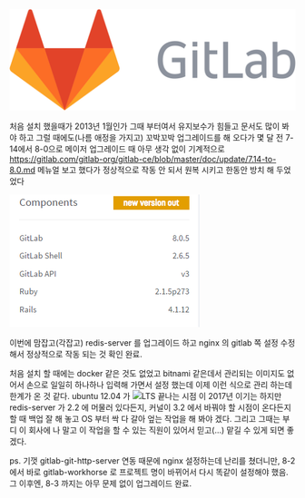
![](gitlab_logo.png)

처음 설치 했을때가 2013년 1월인가 그때 부터여서 유지보수가 힘들고 문서도 많이 봐야 하고 그럴 때에도(나름 애정을 가지고) 꼬박꼬박 업그레이드를 해 오다가 몇 달 전 7-14에서 8-0으로 메이저 업그레이드 때 아무 생각 없이 기계적으로 https://gitlab.com/gitlab-org/gitlab-ce/blob/master/doc/update/7.14-to-8.0.md 메뉴얼 보고 했다가 정상적으로 작동 안 되서 원복 시키고 한동안 방치 해 두었었다

![](gitlab8.png)

이번에 맘잡고(각잡고) redis-server 를 업그레이드 하고 nginx 의 gitlab 쪽 설정 수정 해서 정상적으로 작동 되는 것 확인 완료.

처음 설치 할 때에는 docker 같은 것도 없었고 bitnami 같은데서 관리되는 이미지도 없어서 손으로 일일히 하나하나 입력해 가면서 설정 했는데 이제 이런 식으로 관리 하는데 한계가 온 것 같다.
ubuntu 12.04 가 ![LTS 끝나는 시점](https://wiki.ubuntu.com/LTS) 이 2017년 이기는 하지만 redis-server 가 2.2 에 머물러 있다든지, 커널이 3.2 에서 바꿔야 할 시점이 온다든지 할 때 백업 잘 해 놓고 OS 부터 싹 다 갈아 엎는 작업을 해 봐야 겠다. 그리고 그때는 부디 이 회사에 나 말고 이 작업을 할 수 있는 직원이 있어서 믿고(...) 맡길 수 있게 되면 좋겠다.

ps. 기껏 gitlab-git-http-server 연동 때문에 nginx 설정하는데 난리를 쳤더니만, 8-2에서 바로 gitlab-workhorse 로 프로젝트 명이 바뀌어서 다시 똑같이 설정해야 했음. 그 이후엔, 8-3 까지는 아무 문제 없이 업그레이드 완료.
